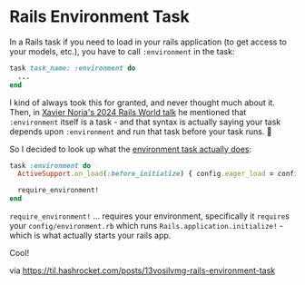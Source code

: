 # Rails Environment Task

In a Rails task if you need to load in your rails application (to get access to
your models, etc.), you have to call `:environment` in the task:

``` ruby
task task_name: :environment do 
  ...
end
```

I kind of always took this for granted, and never thought much about it. Then,
in [Xavier Noria's 2024 Rails World
talk](https://www.youtube.com/watch?v=Kx0ihLCTEgE) he mentioned that
`:environment` itself is a task - and that syntax is actually saying your task
depends upon `:environment` and run that task before your task runs. 🤯

So I decided to look up what the [environment task actually
does](https://github.com/rails/rails/blob/main/railties/lib/rails/application.rb#L561):

``` ruby
task :environment do
  ActiveSupport.on_load(:before_initialize) { config.eager_load = config.rake_eager_load }

  require_environment!
end
```

`require_environment!` ... requires your environment, specifically it
`require`s your `config/environment.rb` which runs
`Rails.application.initialize!` - which is what actually starts your rails app.

Cool!

via https://til.hashrocket.com/posts/13vosilvmg-rails-environment-task
